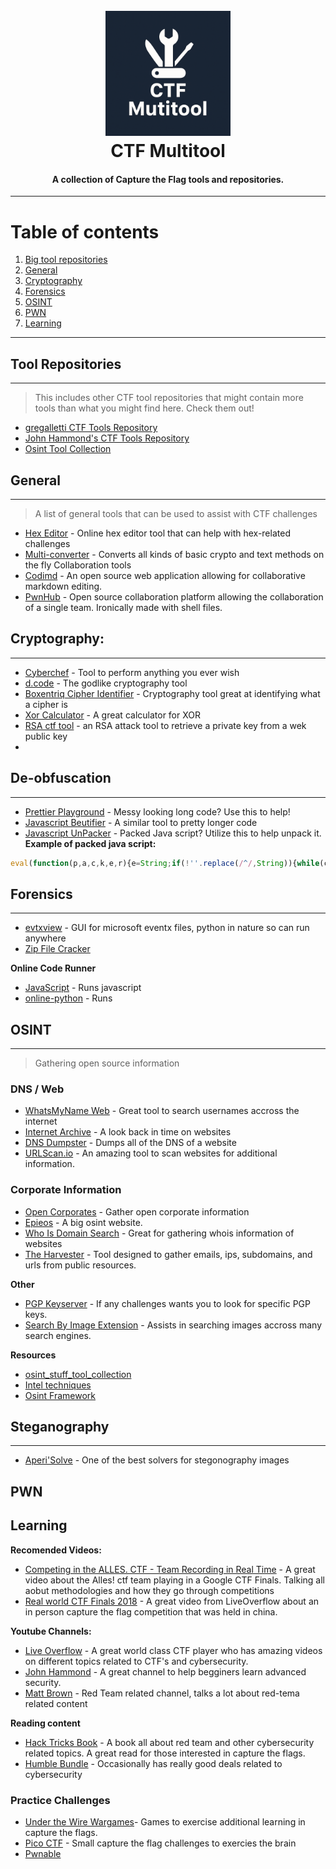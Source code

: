 <h1 align="center">
  <br>
  <a href="https://github.com/OlsonTyler0/ctf-multitool"><img src="images/logo.png" alt="CTF Multitool" width="200"></a>
  <br>
  CTF Multitool
  <br>
</h1>

<h4 align="center">A collection of Capture the Flag tools and repositories.</h4>

-------------------

# Table of contents
1. [Big tool repositories](#tool-repositories)
2. [General](#general)
3. [Cryptography](#cryptography)
4. [Forensics](#forensics)
5. [OSINT](#OSINT)
6. [PWN](#pwn)
7. [Learning](#learning)

--------------------

## Tool Repositories
--------------------
> This includes other CTF tool repositories that might contain more tools than what you might find here. Check them out!
- [gregalletti CTF Tools Repository](https://github.com/gregalletti/CTF_tools)
- [John Hammond's CTF Tools Repository](https://github.com/JohnHammond/ctf-katana)
- [Osint Tool Collection](https://cipher387.github.io/osint_stuff_tool_collection/)

## General
----------
> A list of general tools that can be used to assist with CTF challenges
- [Hex Editor](https://hexed.it/) - Online hex editor tool that can help with hex-related challenges
- [Multi-converter](https://www.rapidtables.com/convert/number/ascii-hex-bin-dec-converter.html) - Converts all kinds of basic crypto and text methods on the fly 
Collaboration tools
- [Codimd](https://github.com/hackmdio/codimd) - An open source web application allowing for collaborative markdown editing.
- [PwnHub](https://github.com/Maybe4a6f7365/PwnHub) - Open source collaboration platform allowing the collaboration of a single team. Ironically made with shell files.

## Cryptography:
----------------
- [Cyberchef](https://gchq.github.io/CyberChef/) - Tool to perform anything you ever wish
- [d.code](https://www.dcode.fr/en) - The godlike cryptography tool
- [Boxentriq Cipher Identifier](https://www.boxentriq.com/code-breaking/cipher-identifier) - Cryptography tool great at identifying what a cipher is
- [Xor Calculator](https://xor.pw/) - A great calculator for XOR 
- [RSA ctf tool](https://github.com/RsaCtfTool/RsaCtfTool) - an RSA attack tool to retrieve a private key from a wek public key
- 

## De-obfuscation
-----------------
- [Prettier Playground](https://prettier.io/playground/) - Messy looking long code? Use this to help!
- [Javascript Beutifier](https://beautifier.io/) - A similar tool to pretty longer code
- [Javascript UnPacker](https://matthewfl.com/unPacker.html) - Packed Java script? Utilize this to help unpack it.
**Example of packed java script:** 
```js
eval(function(p,a,c,k,e,r){e=String;if(!''.replace(/^/,String)){while(c--)r[c]=k[c]||c;k=[function(e){return r[e]}];e=function(){return'\\w+'};c=1};while(c--)if(k[c])p=p.replace(new RegExp('\\b'+e(c)+'\\b','g'),k[c]);return p}('(0(){4 1="5 6 7 8";0 2(3){9(3)}2(1)})();',10,10,'function|b|something|a|var|some|sample|packed|code|alert'.split('|'),0,{}))
```

## Forensics
------------
- [evtxview](github.com/janstarke/evtxview) - GUI for microsoft eventx files, python in nature so can run anywhere 
- [Zip File Cracker](https://passwordrecovery.io/zip-file-password-removal/)

**Online Code Runner**
- [JavaScript](https://jsconsole.com/) - Runs javascript
- [online-python](https://www.online-python.com/) - Runs 


## OSINT
--------
> Gathering open source information 
### DNS / Web
- [WhatsMyName Web](https://whatsmyname.app/) - Great tool to search usernames accross the internet
- [Internet Archive](https://archive.org/) - A look back in time on websites
- [DNS Dumpster](https://dnsdumpster.com/) - Dumps all of the DNS of a website
- [URLScan.io](https://urlscan.io/) - An amazing tool to scan websites for additional information.

### Corporate Information
- [Open Corporates](https://opencorporates.com/) - Gather open corporate information 
- [Epieos](https://epieos.com/) - A big osint website.
- [Who Is Domain Search](https://who.is/) - Great for gathering whois information of websites
- [The Harvester](https://github.com/laramies/theHarvester) - Tool designed to gather emails, ips, subdomains, and urls from public resources.

**Other**
- [PGP Keyserver](https://keyserver.ubuntu.com/) - If any challenges wants you to look for specific PGP keys.
- [Search By Image Extension](https://addons.mozilla.org/en-US/firefox/addon/search_by_image/) - Assists in searching images accross many search engines.

**Resources**
- [osint_stuff_tool_collection](https://cipher387.github.io/osint_stuff_tool_collection/)
- [Intel techniques](https://inteltechniques.com/tools/index.html)
- [Osint Framework](https://osintframework.com/)

## Steganography 
----------------
- [Aperi'Solve](https://aperisolve.fr/) - One of the best solvers for stegonography images


## PWN


## Learning
**Recomended Videos:**
- [Competing in the ALLES. CTF - Team Recording in Real Time](https://www.youtube.com/watch?v=DGuRI_SPZYg) - A great video about the Alles! ctf team playing in a Google CTF Finals. Talking all aobut methodologies and how they go through competitions
- [Real world CTF Finals 2018](https://www.youtube.com/watch?v=2S_TXaGYD8E) - A great video from LiveOverflow about an in person capture the flag competition that was held in china.

**Youtube Channels:**
- [Live Overflow](https://www.youtube.com/@LiveOverflow) - A great world class CTF player who has amazing videos on different topics related to CTF's and cybersecurity.
- [John Hammond](https://www.youtube.com/@_JohnHammond) - A great channel to help begginers learn advanced security. 
- [Matt Brown](https://www.youtube.com/@mattbrwn/videos) - Red Team related channel, talks a lot about red-tema related content

**Reading content**
- [Hack Tricks Book](https://book.hacktricks.wiki/en/index.html) - A book all about red team and other cybersecurity related topics. A great read for those interested in capture the flags.
- [Humble Bundle](https://www.humblebundle.com/) - Occasionally has really good deals related to cybersecurity

### Practice Challenges
- [Under the Wire Wargames](https://underthewire.tech/wargames)- Games to exercise additional learning in capture the flags.
- [Pico CTF](https://picoctf.org/) - Small capture the flag challenges to exercies the brain
- [Pwnable](http://pwnable.kr)